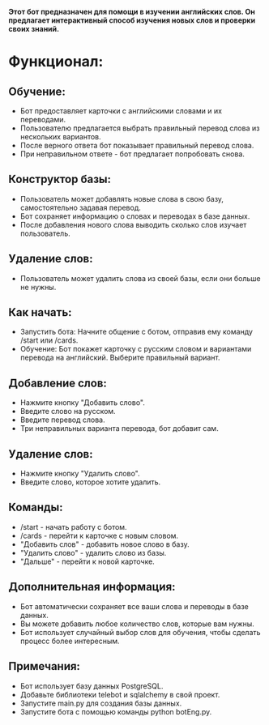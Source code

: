 __Этот бот предназначен для помощи в изучении английских слов. Он предлагает интерактивный способ изучения новых слов и проверки своих знаний.__


# __Функционал:__

## __Обучение:__
- Бот предоставляет карточки с английскими словами и их переводами.
- Пользователю предлагается выбрать правильный перевод слова из нескольких вариантов.
- После верного ответа бот показывает правильный перевод слова.
- При неправильном ответе - бот предлагает попробовать снова.
## __Конструктор базы__:
- Пользователь может добавлять новые слова в свою базу, самостоятельно задавая перевод.
- Бот сохраняет информацию о словах и переводах в базе данных. 
- После добавления нового слова выводить сколько слов изучает пользователь.
## __Удаление слов:__
- Пользователь может удалить слова из своей базы, если они больше не нужны.


## __Как начать:__
- Запустить бота: Начните общение с ботом, отправив ему команду /start или /cards.
- Обучение: Бот покажет карточку с русским словом и вариантами перевода на английский. Выберите правильный вариант.
## __Добавление слов:__
- Нажмите кнопку "Добавить слово".
- Введите слово на русском.
- Введите перевод слова.
- Три неправильных варианта перевода, бот добавит сам.
## __Удаление слов:__
- Нажмите кнопку "Удалить слово".
- Введите слово, которое хотите удалить.


## __Команды:__
- /start - начать работу с ботом.
- /cards - перейти к карточке с новым словом.
- "Добавить слов" - добавить новое слово в базу.
- "Удалить слово" - удалить слово из базы.
- "Дальше" - перейти к новой карточке.


## __Дополнительная информация:__
- Бот автоматически сохраняет все ваши слова и переводы в базе данных.
- Вы можете добавить любое количество слов, которые вам нужны.
- Бот использует случайный выбор слов для обучения, чтобы сделать процесс более интересным.


## __Примечания:__
- Бот использует базу данных PostgreSQL.
- Добавьте библиотеки telebot и sqlalchemy в свой проект.
- Запустите main.py для создания базы данных.
- Запустите бота с помощью команды python botEng.py.